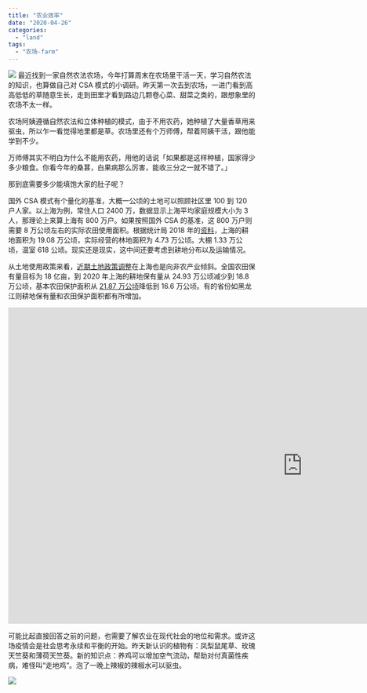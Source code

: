 ```yaml
---
title: "农业效率"
date: "2020-04-26"
categories: 
  - "land"
tags: 
  - "农场-farm"
---
```

![](https://f000.backblazeb2.com/file/quietpark/IMG_20200425_140422.jpg)
最近找到一家自然农法农场，今年打算周末在农场里干活一天，学习自然农法的知识，也算做自己对 CSA 模式的小调研。昨天第一次去到农场，一进门看到高高低低的草随意生长，走到田里才看到路边几颗卷心菜、甜菜之类的，跟想象里的农场不太一样。  
  
农场阿姨遵循自然农法和立体种植的模式，由于不用农药，她种植了大量香草用来驱虫，所以乍一看觉得地里都是草。农场里还有个万师傅，帮着阿姨干活，跟他能学到不少。  
  
万师傅其实不明白为什么不能用农药，用他的话说「如果都是这样种植，国家得少多少粮食。你看今年的桑葚，白果病那么厉害，能收三分之一就不错了。」  
  
那到底需要多少能填饱大家的肚子呢？

国外 CSA 模式有个量化的基准，大概一公顷的土地可以照顾社区里 100 到 120 户人家。以上海为例，常住人口 2400 万，数据显示上海平均家庭规模大小为 3 人，那理论上来算上海有 800 万户。如果按照国外 CSA 的基准，这 800 万户则需要 8 万公顷左右的实际农田使用面积。根据统计局 2018 年的[资料](http://tjj.sh.gov.cn/tjgb/20180117/0014-1001489.html)，上海的耕地面积为 19.08 万公顷，实际经营的林地面积为 4.73 万公顷。大棚 1.33 万公顷，温室 618 公顷。现实还是现实，这中间还要考虑到耕地分布以及运输情况。

从土地使用政策来看，[近期土地政策调整](http://jjckb.xinhuanet.com/2016-06/29/c_135474587.htm)在上海也是向非农产业倾斜。全国农田保有量目标为 18 亿亩，到 2020 年上海的耕地保有量从 24.93 万公顷减少到 18.8 万公顷，基本农田保护面积从 [21.87 万公顷](http://www.gov.cn/zhengce/content/2018-09/25/content_5325088.htm)降低到 16.6 万公顷。有的省份如黑龙江则耕地保有量和农田保护面积都有所增加。

<iframe src="https://www.ceicdata.com/datapage/embed/o_china_cn-cultivated-area-shanghai?type=area&amp;from=2006-12-01&amp;to=2017-12-01&amp;lang=zh-hans&amp;start_date_full=1987-12-01&amp;end_date_full=2017-12-01&amp;ref=https%3A%2F%2Fwww.ceicdata.com%2Fzh-hans%2Fchina%2Fcultivated-area%2Fcn-cultivated-area-shanghai" width="1200" height="645" frameborder="0"></iframe>

可能比起直接回答之前的问题，也需要了解农业在现代社会的地位和需求。或许这场疫情会是社会思考永续和平衡的开始。昨天新认识的植物有：凤梨鼠尾草、玫瑰天竺葵和薄荷天竺葵。新的知识点：养鸡可以增加空气流动，帮助对付真菌性疾病，难怪叫“走地鸡”。泡了一晚上辣椒的辣椒水可以驱虫。

![](https://f000.backblazeb2.com/file/quietpark/IMG_20200425_130657.jpg)
